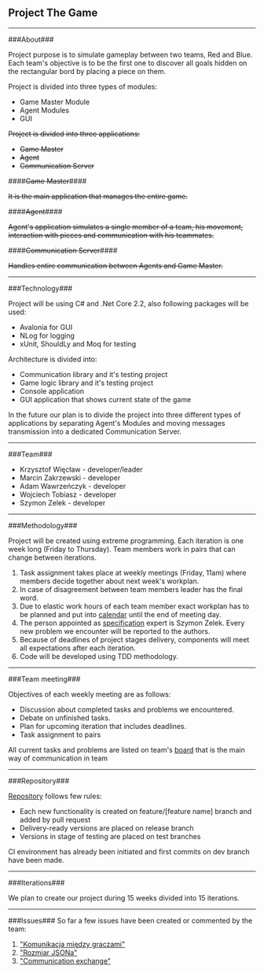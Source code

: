 
## Project The Game ##
----------
###About###

Project purpose is to simulate gameplay between two teams, Red and Blue. Each team's objective is to be the first one to discover all goals hidden on the rectangular bord by placing a piece on them.

Project is divided into three types of modules:

 - Game Master Module
 - Agent Modules
 - GUI

~~Project is divided into three applications:~~

 - ~~Game Master~~
 - ~~Agent~~
 - ~~Communication Server~~

####~~Game Master~~####

~~It is the main application that manages the entire game.~~

####~~Agent~~####

~~Agent's application simulates a single member of a team, his movement, interaction with pieces and communication with his teammates.~~

####~~Communication Server~~####

~~Handles entire communication between Agents and Game Master.~~


----------
###Technology###

Project will be using C# and .Net Core 2.2, also following packages will be used:

 - Avalonia for GUI
 - NLog for logging
 - xUnit, ShouldLy and Moq for testing

Architecture is divided into:

 - Communication library and it's testing project
 - Game logic library and it's testing project
 - Console application
 - GUI application that shows current state of the game

In the future our plan is to divide the project into three different types of applications by separating Agent's Modules and moving messages transmission into a dedicated Communication Server.


----------
###Team###

 - Krzysztof Więcław - developer/leader
 - Marcin Zakrzewski - developer
 - Adam Wawrzeńczyk - developer
 - Wojciech Tobiasz - developer
 - Szymon Zelek - developer

----------
###Methodology###

Project will be created using extreme programming. Each iteration is one week long (Friday to Thursday). Team members work in pairs that can change between iterations.

 1. Task assignment takes place at weekly meetings (Friday, 11am) where members decide together about next week's workplan.
 2. In case of disagreement between team members leader has the final word.
 3. Due to elastic work hours of each team member exact workplan has to be planned and put into [calendar](https://calendar.google.com/calendar/r?cid=lghicnplhaaijb1p1vac05nrkk@group.calendar.google.com) until the end of meeting day.
 4. The person appointed as [specification](https://bitbucket.org/filipiakk/io2_specyfikacja/src/master/) expert is Szymon Zelek. Every new problem we encounter will be reported to the authors.
 5. Because of deadlines of project stages delivery, components will meet all expectations after each iteration.
 6. Code will be developed using TDD methodology.


----------
###Team meeting###

Objectives of each weekly meeting are as follows:

 - Discussion about completed tasks and problems we encountered.
 - Debate on unfinished tasks.
 - Plan for upcoming iteration that includes deadlines.
 - Task assignment to pairs

All current tasks and problems are listed on team's [board](https://trello.com/b/0hRi4Ogv/io-mawsk) that is the main way of communication in team


----------
###Repository###

[Repository](https://bitbucket.org/iomawsk/project-the-game-repo/src/master/) follows few rules:

 - Each new functionality is created on feature/\[feature name\] branch and added by pull request
 - Delivery-ready versions are placed on release branch
 - Versions in stage of testing are placed on test branches

CI environment has already been initiated and first commits on dev branch have been made.

----------
###Iterations###

We plan to create our project during 15 weeks divided into 15 iterations.

----------
###Issues###
So far a few issues have been created or commented by the team:

 1. ["Komunikacja między graczami"](https://bitbucket.org/filipiakk/io2_specyfikacja/issues/34/komunikacja-mi-dzy-graczami-r-d-o-wiedzy?fbclid=IwAR0Of167dl1HGwO_7YdfKqrtb_2Yme99PAAG_T9PfGLxTYMZ4vIozDzdooI)
 2. ["Rozmiar JSONa"](https://bitbucket.org/filipiakk/io2_specyfikacja/issues/36/rozmiar-jsona-jak-dok-adnie-przesy-any?fbclid=IwAR1aR7rvY4GqFWigBs2XgsOX-PNjKh_3PsbyINKI34Ivk-7CVjRhf0VHn7M)
 3. ["Communication exchange"](https://bitbucket.org/filipiakk/io2_specyfikacja/issues/57/communication-exchange-nale-y-odpowiada)
